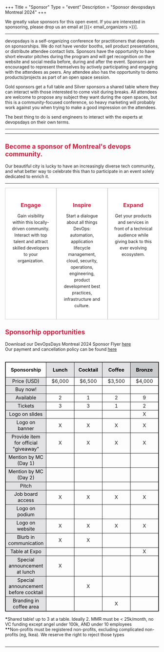 +++
Title = "Sponsor"
Type = "event"
Description = "Sponsor devopsdays Montreal 2024"
+++
<script src="https://www.paypal.com/sdk/js?client-id=AalWoER4UBvQMoucGnwf6akLiuwwSYaySMZIv0sUFy3DHf8yyRf8HXas26JwrlRCs6JVVrNp1i75HZ3M&components=buttons&disable-funding=credit,card">
</script>


<style type="text/css">

.paypal-btn{
  padding: 10px;
}

.mtl{
  color: #d32041 
}

.mtl-sponsor-table {
  border: 1px solid;
}

.mtl-sponsor-table th {
  min-width: 75px;
  border: 1px solid black;
  text-align: center;
}

.mtl-sponsor-table td {
  text-align: center;
  border: 1px solid black;
}

.container {
  display: flex;
  justify-content: space-between;
}

.box {
  width: 33.33%;
  padding: 20px;
  box-sizing: border-box;
  border: 1px solid #ccc;
  background: white;
}

.box h2 {
  font-size: 18px;
  margin-bottom: 10px;
  text-align: center;
  color: #d32041;
}

.box p {
  font-size: 14px;
  line-height: 1.5;
  text-align: center;
}

.regular{
  background-color: #e2e2e4;
  color: black;
}

.bronze-silver{
  background-color: #cacbcd;
  color: black;
}

.gold-platinum{
  background-color: #d32041;
  color: white;
}

.sold-out:before {
  content: "SOLD OUT!";
}

.sold-out{
  color: #d32041;
  font-size: 10px;
  font-weight: bold;
  border-color: #d32041;
  border-width: thin;
  border-style: solid;
  border-radius: 15px;
}


</style>

We greatly value sponsors for this open event.  If you are interested in sponsoring, please drop us an email at [{{< email_organizers >}}].

<hr>

devopsdays is a self-organizing conference for practitioners that depends on sponsorships. We do not have vendor booths, sell product presentations, or distribute attendee contact lists. Sponsors have the opportunity to have short elevator pitches during the program and will get recognition on the website and social media before, during and after the event. Sponsors are encouraged to represent themselves by actively participating and engaging with the attendees as peers. Any attendee also has the opportunity to demo products/projects as part of an open space session.
<p>
Gold sponsors get a full table and Silver sponsors a shared table where they can interact with those interested to come visit during breaks. All attendees are welcome to propose any subject they want during the open spaces, but this is a community-focused conference, so heavy marketing will probably work against you when trying to make a good impression on the attendees.
<p>
The best thing to do is send engineers to interact with the experts at devopsdays on their own terms.
<p>

<hr/>

<hr>
<h2 class="mtl">Become a sponsor of Montreal's devops community.</h2>
Our beautiful city is lucky to have an increasingly diverse tech community, and what better way to celebrate this than to participate in an event solely dedicated to enrich it.
<hr/>

<div class="container">
  <div class="box">
    <h2>Engage</h2>
    <p>Gain visibility within this locally-driven community. Interact with top talent and attract skilled developers to your organization.</p>
  </div>
  <div class="box">
    <h2>Inspire</h2>
    <p>Start a dialogue about all things DevOps: automation, application lifecycle management, cloud, security, operations, engineering, product development best practices, infrastructure and culture.</p>
  </div>
  <div class="box">
    <h2>Expand</h2>
    <p>Get your products and services in front of a technical audience while giving back to this ever evolving ecosystem.</p>
  </div>
</div>

<h2 class="mtl">Sponsorhip opportunities</h2>
<div>
  <div>Download our DevOpsDays Montreal 2024 Sponsor Flyer <a href="https://assets.devopsdays.org/events/2024/montreal/DevOpsDays_Sponsorship_Flyer_2024.pdf">here</a></div>
  <div>Our payment and cancellation policy can be found <a href="https://assets.devopsdays.org/events/2024/montreal/Montreal_DevOpsDays_Policies_2024.pdf">here</a></div>
</div>
<div>
<br>
<table class="mtl-sponsor-table">
    <tr>
        <th>Sponsorship</th>
        <th class="regular">Lunch</th>
        <th class="regular">Cocktail</th>
        <th class="regular">Coffee</th>
        <th class="bronze-silver">Bronze</th>
        <th class="bronze-silver">Silver</th>
        <th class="gold-platinum">Gold</th>
        <th class="gold-platinum">Sustainable swag</th>
        <th class="gold-platinum">Platinum</th>
        <th class="bronze-silver">Startup*</th>
        <th class="bronze-silver">Non-profit**</th>
    </tr>
    <tr>
        <td class="regular">Price (USD)</td>
        <td>$6,000</td>
        <td>$6,500</td>
        <td>$3,500</td>
        <td>$4,000</td>
        <td>$6,500</td>
        <td>$9,000</td>
        <td>$10,000</td>
        <td>$12,000</td>
        <td>$2,000</td>
        <td>$2,000</td>
    </tr>
    <tr>
        <td class="regular">Buy now!</td>
        <td>
            <div id="paypal-button-lunch" class="paypal-btn"></div>
        </td>
        <td>
            <div id="paypal-button-cocktail" class="paypal-btn"></div>
        </td>
        <td>
            <div id="paypal-button-coffee" class="paypal-btn"></div>
        </td>
        <td>
            <div id="paypal-button-bronze" class="paypal-btn"></div>
        </td>
        <td>
            <div id="paypal-button-silver" class="paypal-btn"></div>
        </td>
        <td>
            <div id="paypal-button-gold" class="paypal-btn"></div>
        </td>
        <td>
            <div id="paypal-button-swag" class="paypal-btn"></div>
        </td>
        <td>
            <div id="paypal-button-platinum" class="paypal-btn"></div>
        </td>
        <td>
            <div id="paypal-button-startup" class="paypal-btn"></div>
        </td>
        <td>
            <div id="paypal-button-nonprofit" class="paypal-btn"></div>
        </td>
    </tr>
    <tr>
        <td class="regular">Available</td>
        <td>2</td>
        <td>1</td>
        <td>2</td>
        <td>9</td>
        <td>11</td>
        <td>7</td>
        <td>1</td>
        <td>2</td>
        <td>9</td>
        <td>5</td>
    </tr>
    <tr>
        <td class="regular">Tickets</td>
        <td>3</td>
        <td>3</td>
        <td>1</td>
        <td>2</td>
        <td>3</td>
        <td>5</td>
        <td>6</td>
        <td>8</td>
        <td>1</td>
        <td>2</td>
    </tr>
    <tr>
        <td class="regular">Logo on slides</td>
        <td></td>
        <td></td>
        <td></td>
        <td>X</td>
        <td>X</td>
        <td>X</td>
        <td>X</td>
        <td>X</td>
        <td>X</td>
        <td>X</td>
    </tr>
    <tr>
        <td class="regular">Logo on banner</td>
        <td>X</td>
        <td>X</td>
        <td>X</td>
        <td>X</td>
        <td>X</td>
        <td>X</td>
        <td>X</td>
        <td>X</td>
        <td>X</td>
        <td>X</td>
    </tr>
    <tr>
        <td class="regular">Provide item for official "giveaway"</td>
        <td>X</td>
        <td>X</td>
        <td>X</td>
        <td>X</td>
        <td>X</td>
        <td>X</td>
        <td>X</td>
        <td>X</td>
        <td>X</td>
        <td>X</td>
    </tr>
    <tr>
        <td class="regular">Mention by MC (Day 1)</td>
        <td></td>
        <td></td>
        <td></td>
        <td></td>
        <td>X</td>
        <td>X</td>
        <td>X</td>
        <td>X</td>
        <td></td>
        <td></td>
    </tr>
    <tr>
        <td class="regular">Mention by MC (Day 2)</td>
        <td></td>
        <td></td>
        <td></td>
        <td></td>
        <td></td>
        <td></td>
        <td></td>
        <td>X</td>
        <td></td>
        <td></td>
    </tr>
    <tr>
        <td class="regular">Pitch</td>
        <td></td>
        <td></td>
        <td></td>
        <td></td>
        <td>30 sec.</td>
        <td>2 min.</td>
        <td>2 min.</td>
        <td>5 min.</td>
        <td></td>
        <td></td>
    </tr>
    <!-- 
    <tr><td class="regular">Speaker/sponsor/organizer dinner</td><td>1</td><td>1</td><td>1</td><td>1</td><td>1</td><td>2</td><td>2</td><td>3</td><td>1</td><td>1</td></tr> 
    -->
    <tr>
        <td class="regular">Job board access</td>
        <td>X</td>
        <td>X</td>
        <td>X</td>
        <td>X</td>
        <td>X</td>
        <td>X</td>
        <td>X</td>
        <td>X</td>
        <td>X</td>
        <td>X</td>
    </tr>
    <tr>
        <td class="regular">Logo on podium</td>
        <td></td>
        <td></td>
        <td></td>
        <td></td>
        <td></td>
        <td>X</td>
        <td></td>
        <td>X</td>
        <td></td>
        <td></td>
    </tr>
    <tr>
        <td class="regular">Logo on website</td>
        <td>X</td>
        <td>X</td>
        <td>X</td>
        <td>X</td>
        <td>X</td>
        <td>X</td>
        <td>X</td>
        <td>X</td>
        <td>X</td>
        <td>X</td>
    </tr>
    <tr>
        <td class="regular">Blurb in communication</td>
        <td>X</td>
        <td>X</td>
        <td></td>
        <td></td>
        <td></td>
        <td>X</td>
        <td>X</td>
        <td>X</td>
        <td></td>
        <td></td>
    </tr>
    <tr>
        <td class="regular">Table at Expo</td>
        <td></td>
        <td></td>
        <td></td>
        <td>X</td>
        <td>X</td>
        <td>X</td>
        <td>X</td>
        <td>X</td>
        <td>X</td>
        <td>X</td>
    </tr>
    <tr>
        <td class="regular">Special announcement at lunch</td>
        <td>X</td>
        <td></td>
        <td></td>
        <td></td>
        <td></td>
        <td></td>
        <td></td>
        <td></td>
        <td></td>
        <td></td>
    </tr>
    <tr>
        <td class="regular">Special announcement before cocktail</td>
        <td></td>
        <td>X</td>
        <td></td>
        <td></td>
        <td></td>
        <td></td>
        <td></td>
        <td></td>
        <td></td>
        <td></td>
    </tr>
    <tr>
        <td class="regular">Branding in coffee area</td>
        <td></td>
        <td></td>
        <td>X</td>
        <td></td>
        <td></td>
        <td></td>
        <td></td>
        <td></td>
        <td></td>
        <td></td>
    </tr>
</table>

<div>
<b>*</b>Shared table! up to 3 at a table. Ideally 2. MMR must be &lt;  25k/month, no VC funding except angel under 100k, AND under 10 employees
</div>
<div>
<b>**</b>Non-profits must be registered non-profits, excluding complicated non-profits (eg, Ikea). We reserve the right to reject those types
</div>

<!-- 
There are also opportunities for exclusive special sponsorships. We'll have sponsors for various events with special privileges for the sponsors of these events. If you are interested in special sponsorships or have a creative idea about how you can support the event, send us an email.
<br/> -->



<br>

<!-- Uncomment when we know the answers -->
<!-- <table border=1 cellspacing=1>
  <tr>
    <th><i>Sponsor FAQ</i></th>
    <th><center><b>Answers to questions frequently asked by sponsors</th>  
  </tr>
<tr><td>What dates/times can we set up and tear down?</td><td></td></tr>
<tr><td>How do we ship to the venue?</td><td></td></tr>
<tr><td>How do we ship from the venue?</td><td></td></tr>
<tr><td>Whom should we send?</td><td></td></tr>
<tr><td>What should we expect regarding electricity? (how much, any fees, etc)</td><td></td></tr>
<tr><td>What should we expect regarding WiFi? (how much, any fees, etc)</td><td></td></tr>
<tr><td>How do we order additional A/V equipment?</td><td></td></tr>
<tr><td>Additional important details</td><td></td></tr>
</table> -->

</div>

<script>
  function createButtons(dict) {
    for (const [key, value] of Object.entries(dict)) {
      paypal.Buttons({
        style: {
            shape: 'pill',
            height: 25,
            width: 75
        },
        createOrder: function(data, actions) {
          return actions.order.create({
            purchase_units: [{
              amount: {
                value: value
              }
            }]
          });
        },
      }).render(`#${key}`);
    }
  }

  const dict = {
    "paypal-button-lunch": "6000.00",
    "paypal-button-cocktail": "6500.00",
    "paypal-button-lanyard": "4000.00",
    "paypal-button-coffee": "3500.00",
    "paypal-button-bronze": "4000.00",
    "paypal-button-silver": "6500.00",
    "paypal-button-gold": "9000.00",
    "paypal-button-swag": "10000.00",
    "paypal-button-platinum": "12000.00",
    "paypal-button-startup": "2000.00",
    "paypal-button-nonprofit": "2000.00",
  };

  createButtons(dict);
</script>


<hr/>
